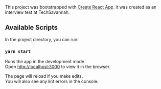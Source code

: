 This project was bootstrapped with [Create React App](https://github.com/facebook/create-react-app).
It was created as an interview test at TechSavannah.

## Available Scripts

In the project directory, you can run:

### `yarn start`

Runs the app in the development mode.<br />
Open [http://localhost:3000](http://localhost:3000) to view it in the browser.

The page will reload if you make edits.<br />
You will also see any lint errors in the console.

